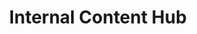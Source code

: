 ---
displayOrder: 11
projectType: 'design'
title: 'Internal Content Hub'
description: 'Create an internal hub to house and share research across independent research teams. Connect and communicate research and research initiatives.'
thumb: 'christina-wocintechchat-com-rg1y72eKw6o-unsplash.jpg'
hero:
  file: 'christina-wocintechchat-com-rg1y72eKw6o-unsplash.jpg'
  alt: 'People sitting at a table collaborating'
heroOrientation: 'vertical'
color: '#4D908E'
sections:
  - type: 'gallery'
    subtitle: 'Proto Personas'
    description: 'The journey started by adapting the clients proto personas and create a flow of the Innovation Hub. The purpose of the journeys is to show how the Innovation Hub provides a solution for 2 roles within the internal research themes.'
    items:
      - description: 'Persona 1 is Leo, a content consumer using Innovation Hub to explore their interests and projects. He wants an easy and intelligent search tool that houses every document, video, or other media.'
        image:
          file: 'leo.png'
          alt: 'Illustration of a man sitting at a desk in his home'
      - description: 'Persona 2 is Sam, an executive looking for a broader look at the initiatives within the teams. In order to be perceived as a leader in the market, they need to easily understand how they are progressing towards our strategic goals for innovation and what value the company is getting from them at a high level.'
        image:
          file: 'sam.png'
          alt: 'Illustration of woman standing at her desk'
  - type: 'two-column'
    variant: 'right'
    subtitle: 'Solutioning a Content Ecosystem'
    description: 'The team worked with stakeholders to find the right solution for a content hub. The content will be pulled from different sources, instead of migrating to a new place. The content hub will be able to search and locate the specific data and intelligently. The content is organized and categorized for high level viewing as well as the ability to deep dive into projects and their documentation.'
    image:
      file: 'hub-2screen.png'
      alt: '2 webpage screens of an internal document library with a search engine'
---